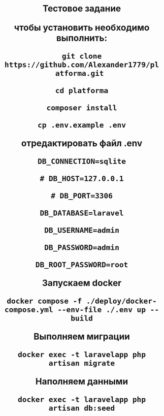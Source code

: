 <h1 align="center">Тестовое задание</a>
<p> чтобы установить необходимо выполнить:</p>
<p><code>git clone https://github.com/Alexander1779/platforma.git </code></p>
<p><code>cd platforma</code></p>
<p><code>composer install</code></p>
<p><code>cp .env.example .env</code></p>
<p>отредактировать файл .env</p>
<p><code>DB_CONNECTION=sqlite</code></p>
<p><code># DB_HOST=127.0.0.1</code></p>
<p><code># DB_PORT=3306</code></p>
<p><code>DB_DATABASE=laravel</code></p>
<p><code>DB_USERNAME=admin</code></p>
<p><code>DB_PASSWORD=admin</code></p>
<p><code>DB_ROOT_PASSWORD=root</code></p>
<p>Запускаем docker</p>
<p><code>docker compose -f ./deploy/docker-compose.yml --env-file ./.env up --build</code></p>
<p>Выполняем миграции</p>
<p><code>docker exec -t laravelapp php artisan migrate</code></p>
<p>Наполняем данными</p>
<p><code>docker exec -t laravelapp php artisan db:seed</code></p>
